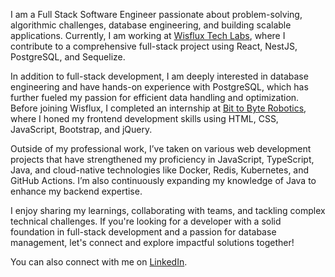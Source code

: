 I am a Full Stack Software Engineer passionate about problem-solving, algorithmic challenges, database engineering, and building scalable applications. Currently, I am working at [Wisflux Tech Labs](https://www.wisflux.com/), where I contribute to a comprehensive full-stack project using React, NestJS, PostgreSQL, and Sequelize.

In addition to full-stack development, I am deeply interested in database engineering and have hands-on experience with PostgreSQL, which has further fueled my passion for efficient data handling and optimization. Before joining Wisflux, I completed an internship at [Bit to Byte Robotics](https://bbr.org.in/), where I honed my frontend development skills using HTML, CSS, JavaScript, Bootstrap, and jQuery.

Outside of my professional work, I’ve taken on various web development projects that have strengthened my proficiency in JavaScript, TypeScript, Java, and cloud-native technologies like Docker, Redis, Kubernetes, and GitHub Actions. I’m also continuously expanding my knowledge of Java to enhance my backend expertise.

I enjoy sharing my learnings, collaborating with teams, and tackling complex technical challenges. If you're looking for a developer with a solid foundation in full-stack development and a passion for database management, let's connect and explore impactful solutions together!

You can also connect with me on [LinkedIn](https://www.linkedin.com/in/vinayak-chittora/).
